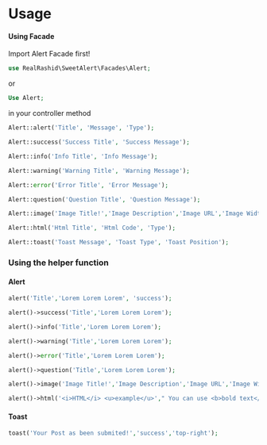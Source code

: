 # Usage

#### Using Facade

Import Alert Facade first!

```php
use RealRashid\SweetAlert\Facades\Alert;
```
or

```php
Use Alert;
```
in your controller method
 ```php
 Alert::alert('Title', 'Message', 'Type');
 ```
 ```php
 Alert::success('Success Title', 'Success Message');
 ```
 ```php
 Alert::info('Info Title', 'Info Message');
 ```
 ```php
 Alert::warning('Warning Title', 'Warning Message');
 ```
 ```php
 Alert::error('Error Title', 'Error Message');
 ```
 ```php
 Alert::question('Question Title', 'Question Message');
 ```
 ```php
 Alert::image('Image Title!','Image Description','Image URL','Image Width','Image Height');
 ```
 ```php
 Alert::html('Html Title', 'Html Code', 'Type');
 ```
 ```php
 Alert::toast('Toast Message', 'Toast Type', 'Toast Position');
 ```

### Using the helper function

#### Alert

 ```php
 alert('Title','Lorem Lorem Lorem', 'success');
 ```

 ```php
 alert()->success('Title','Lorem Lorem Lorem');
 ```

 ```php
 alert()->info('Title','Lorem Lorem Lorem');
 ```

 ```php
 alert()->warning('Title','Lorem Lorem Lorem');
 ```

  ```php
 alert()->error('Title','Lorem Lorem Lorem');
 ```

 ```php
 alert()->question('Title','Lorem Lorem Lorem');
 ```

 ```php
 alert()->image('Image Title!','Image Description','Image URL','Image Width','Image Height');
 ```

 ```php
 alert()->html('<i>HTML</i> <u>example</u>'," You can use <b>bold text</b>, <a href='//github.com'>links</a> and other HTML tags ",'success');
 ```

#### Toast

 ```php
 toast('Your Post as been submited!','success','top-right');
 ```
